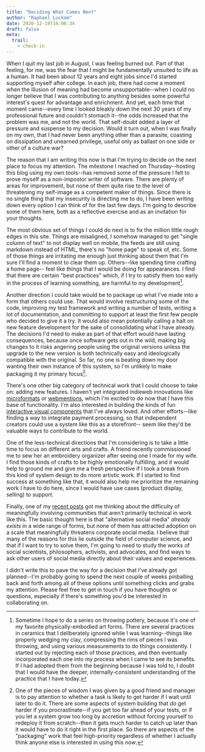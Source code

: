 ```yaml
---
title: "Deciding What Comes Next"
author: "Raphael Luckom"
date: 2020-12-19T16:06:34
draft: false
meta:
  trail:
    - check-in
---
```


When I quit my last job in August, I was feeling burned out. Part of that feeling, for me,
was the fear that I might be fundamentally unsuited to life as a human. It had been about 12
years and eight jobs since I'd started supporting myself after college. In each job, there had come
a moment when the illusion of meaning had become unsupportable--when I could no longer believe
that I was contributing to anything besides some powerful interest's quest for advantage and enrichment.
And yet, each time that moment came--every time I looked bleakly down the next 30 years of my professional
future and couldn't stomach it--the odds increased that the problem was me, and not the world. That
self-doubt added a layer of pressure and suspense to my decision. Would it turn out, when I was 
finally on my own, that I had never been anything other than a parasite, coasting on dissipation 
and unearned privilege, useful only as ballast on one side or other of a culture war?

The reason that I am writing this now is that I'm trying to decide on the next place to focus my attention. The
milestone I reached on Thursday--hosting this blog using my own tools--has removed some of the pressure I felt
to prove myself as a non-impostor writer of software. There are plenty of areas for improvement, but none of them
quite rise to the level of threatening my self-image as a competent maker of things. Since there is no single thing
that my insecurity is directing me to do, I have been writing down every option I can think of for the last few days.
I'm going to describe some of them here, both as a reflective exercise and as an invitation for your thoughts.

The most obvious set of things I could do next is to fix the million little rough edges in this site. Things are
misaligned, I somehow managed to get "single column of text" to not display well on mobile, the feeds are still
using markdown instead of HTML, there's no "home page" to speak of, etc. Some of those things are irritating me enough
just thinking about them that I'm sure I'll find a moment to clear them up. Others--like spending time crafting a home page--
feel like things that I would be doing for appearances. I find that there are certain "best practices" which, if I try to satisfy
them too early in the process of learning something, are harmful to my development[^2].

Another direction I could take would be to package up what I've made into a form that others could use. That would
involve restructuring some of the code, improving my test framework and writing a number of tests, writing a lot
of documentation, and committing to support at least the first few people who decided to give it a try. It would also
mean potentially calling a halt on new feature development for the sake of consolidating what I have already. The decisions
I'd need to make as part of that effort would have lasting consequences, because once software gets out in the wild,
making big changes to it risks angering people using the original versions unless the upgrade to the new version
is both technically easy and ideologically compatible with the original. So far, no one is beating down my door
wanting their own instance of this system, so I'm unlikely to make packaging it my primary focus[^3].

There's one other big category of technical work that I could choose to take on: adding new features. I haven't
yet integrated indieweb innovations like [microformats](http://microformats.org/wiki/Main_Page) or [webmentions](https://www.w3.org/TR/webmention/),
which I'm excited to do now that I have this base of functionality. I'm also interested in building the kinds of fun
[interactive visual components](http://rluckom.github.io/jsGameOfLife/) that I've always loved. And other efforts--like
finding a way to integrate payment processing, so that independent creators could use a system like this as a storefront--
seem like they'd be valuable ways to contribute to the world.

One of the less-technical directions that I'm considering is to take a little time to focus on different arts and crafts.
A friend recently commissioned me to sew her an embroidery organizer after seeing one I made for my wife. I find those kinds
of crafts to be highly emotionally fulfilling, and it would help to ground me and give me a fresh perspective if I took a break
from this kind of system design to do more artistic work. If I started to find success at something like that, it would also
help me prioritize the remaining work I have to do here, since I would have use cases (product display, selling) to support.

Finally, one of my [recent posts](https://raphaelluckom.com/posts/early_december_check_in.html) got me thinking about the difficulty
of meaningfully involving communities that aren't primarily technical in work like this. The basic thought here is that "alternative social media"
_already exists_ in a wide range of forms, but none of them has attracted adoption on a scale that meaningfully threatens 
corporate social media. I believe that many of the reasons for this lie outside the field of computer science, and that if
I want to try to solve them, I'm going to need to study the works of social scientists, philosophers, activists, and advocates,
and find ways to ask other users of social media directly about their values and experiences.

I didn't write this to pave the way for a decision that I've already got planned--I'm probably going to spend the next couple
of weeks pinballing back and forth among all of these options until something clicks and grabs my attention. Please feel free to
get in touch if you have thoughts or questions, especially if there's something you'd be interested in collaborating on.

[^1]: These titles appeared on my various employment agreements; I give them here without confidence, endorsement, or further comment.

[^2]: Sometime I hope to do a series on throwing pottery, because it's one of my favorite physically-embodied art forms.
      There are several practices in ceramics that I deliberately ignored while I was learning--things like properly
      wedging my clay, compressing the rims of pieces I was throwing, and using various measurements to do things consistently.
      I started out by rejecting each of those practices, and then eventually incorporated each one into my process when I came
      to see its benefits. If I had adopted them from the beginning because I was told to, I doubt that I would have the
      deeper, internally-consistent understanding of the practice that I have today.

[^3]: One of the pieces of wisdom I was given by a good friend and manager is to pay attention to whether a task is likely
      to get harder if I wait until later to do it. There are some aspects of system building that _do_ get harder if you
      procrastinate--if you get too far ahead of your tests, or if you let a system grow too long by accretion without 
      forcing yourself to redeploy it from scratch--then it gets much harder to catch up later than it would have to do it right
      in the first place. So there are aspects of the "packaging" work that feel high-priority regardless of whether I actually
      think anyone else is interested in using this _now_.
